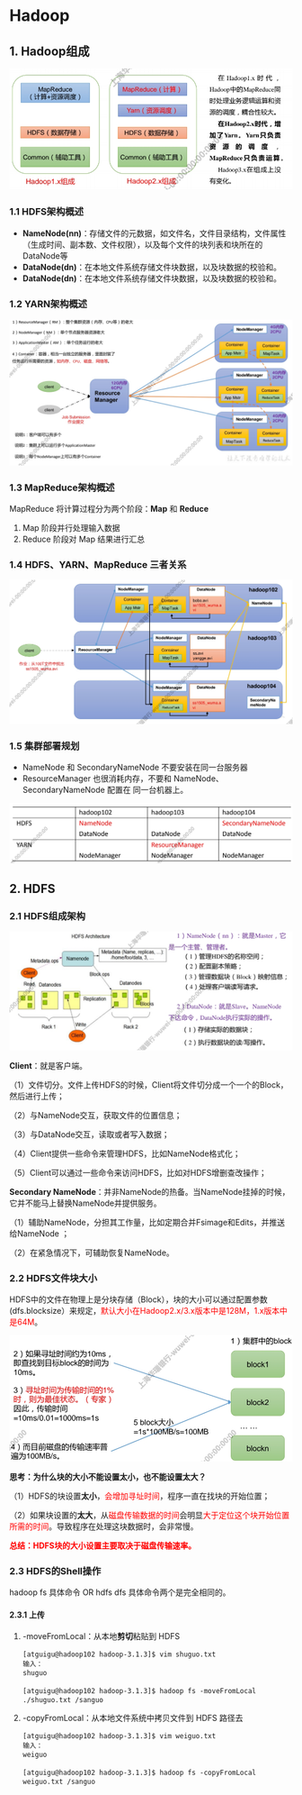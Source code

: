 # Hadoop

## 1. Hadoop组成
![Lapland](https://raw.githubusercontent.com/ww-1009/interview/main/img/database/hadoop/hadoop_maked.png "Lapland")

### 1.1 HDFS架构概述
* **NameNode(nn)**：存储文件的元数据，如文件名，文件目录结构，文件属性（生成时间、副本数、文件权限），以及每个文件的块列表和块所在的DataNode等
* **DataNode(dn)**：在本地文件系统存储文件块数据，以及块数据的校验和。
* **DataNode(dn)**：在本地文件系统存储文件块数据，以及块数据的校验和。

### 1.2 YARN架构概述
![Lapland](https://raw.githubusercontent.com/ww-1009/interview/main/img/database/hadoop/yarn_maked.png "Lapland")

### 1.3 MapReduce架构概述
MapReduce 将计算过程分为两个阶段：**Map** 和 **Reduce**

1. Map 阶段并行处理输入数据
2. Reduce 阶段对 Map 结果进行汇总

### 1.4 HDFS、YARN、MapReduce 三者关系
![Lapland](https://raw.githubusercontent.com/ww-1009/interview/main/img/database/hadoop/triadic_relation.png "Lapland")

### 1.5 集群部署规划
* NameNode 和 SecondaryNameNode 不要安装在同一台服务器
* ResourceManager 也很消耗内存，不要和 NameNode、SecondaryNameNode 配置在
同一台机器上。

![Lapland](https://raw.githubusercontent.com/ww-1009/interview/main/img/database/hadoop/deployment_planning.png "Lapland")

## 2. HDFS
### 2.1 HDFS组成架构
![Lapland](https://raw.githubusercontent.com/ww-1009/interview/main/img/database/hadoop/HDFS_maked.png "Lapland")

**Client**：就是客户端。

（1）文件切分。文件上传HDFS的时候，Client将文件切分成一个一个的Block，然后进行上传；

（2）与NameNode交互，获取文件的位置信息；

（3）与DataNode交互，读取或者写入数据；

（4）Client提供一些命令来管理HDFS，比如NameNode格式化；

（5）Client可以通过一些命令来访问HDFS，比如对HDFS增删查改操作；

**Secondary NameNode**：并非NameNode的热备。当NameNode挂掉的时候，它并不能马上替换NameNode并提供服务。

（1）辅助NameNode，分担其工作量，比如定期合并Fsimage和Edits，并推送给NameNode ；

（2）在紧急情况下，可辅助恢复NameNode。

### 2.2 HDFS文件块大小
HDFS中的文件在物理上是分块存储（Block），块的大小可以通过配置参数 (dfs.blocksize）来规定，<font color='red'>默认大小在Hadoop2.x/3.x版本中是128M，1.x版本中是64M</font>。

![Lapland](https://raw.githubusercontent.com/ww-1009/interview/main/img/database/hadoop/dfs_blocksize.png "Lapland")

**思考：为什么块的大小不能设置太小，也不能设置太大？**

（1）HDFS的块设置**太小**，<font color='red'>会增加寻址时间</font>，程序一直在找块的开始位置；

（2）如果块设置的**太大**，从<font color='red'>磁盘传输数据的时间</font>会明显<font color='red'>大于定位这个块开始位置所需的时间</font>。导致程序在处理这块数据时，会非常慢。

<font color='red'>**总结：HDFS块的大小设置主要取决于磁盘传输速率。**</font>

### 2.3 HDFS的Shell操作
hadoop fs 具体命令 OR hdfs dfs 具体命令两个是完全相同的。

#### 2.3.1 上传
1. -moveFromLocal：从本地**剪切**粘贴到 HDFS
    ```
    [atguigu@hadoop102 hadoop-3.1.3]$ vim shuguo.txt
    输入：
    shuguo

    [atguigu@hadoop102 hadoop-3.1.3]$ hadoop fs -moveFromLocal ./shuguo.txt /sanguo
    ```
2. -copyFromLocal：从本地文件系统中拷贝文件到 HDFS 路径去
    ```
    [atguigu@hadoop102 hadoop-3.1.3]$ vim weiguo.txt
    输入：
    weiguo
    
    [atguigu@hadoop102 hadoop-3.1.3]$ hadoop fs -copyFromLocal weiguo.txt /sanguo
    ```
